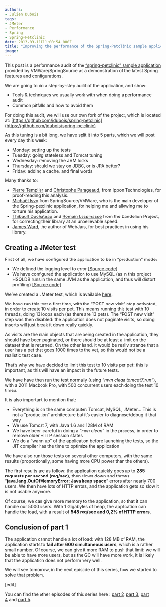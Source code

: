 ```yaml
---
authors:
- Julien Dubois
tags:
- JMeter
- Performance
- Spring
- Spring-Petclinic
date: 2013-03-11T11:00:54.000Z
title: "Improving the performance of the Spring-Petclinic sample application (part 1 of 5)"
image: 
---
```


This post is a performance audit of the [“spring-petclinic” sample application](https://github.com/SpringSource/spring-petclinic) provided by VMWare/SpringSource as a demonstration of the latest Spring features and configurations.

We are going to do a step-by-step audit of the application, and show:

- Tools & techniques we usually work with when doing a performance audit
- Common pitfalls and how to avoid them

For doing this audit, we will use our own fork of the project, which is located at: [https://github.com/jdubois/spring-petclinic](https://github.com/jdubois/spring-petclinic)

As this tuning is a bit long, we have split it into 5 parts, which we will post every day this week:

- Monday: setting up the tests
- Tuesday: going stateless and Tomcat tuning
- Wednesday: removing the JVM locks
- Thursday: should we stay on JDBC, or is JPA better?
- Friday: adding a cache, and final words

Many thanks to:

- [Pierre Templier](https://twitter.com/ptemplier) and [Christophe Parageaud](http://blog.ippon.fr/author/Christophe_PARAGEAUD/), from Ippon Technologies, for proof-reading this analysis.
- [Michaël Isvy](https://twitter.com/michaelisvy) from SpringSource/VMWare, who is the main developer of the Spring-petclinic application, for helping me and allowing me to torture his application.
- [Thibault Duchateau](https://twitter.com/tduchateau) and [Romain Lespinasse](https://twitter.com/rlespinasse) from the Dandelion Project, for correcting their library at an unbelievable speed.
- [James Ward](https://twitter.com/_JamesWard), the author of WebJars, for best practices in using his library.

## Creating a JMeter test

First of all, we have configured the application to be in “production” mode:

- We defined the logging level to error [[Source code]](https://github.com/jdubois/spring-petclinic/commit/2c9a37179d7abe3aa057fee200966a2412e4c2e8)
- We have configured the application to use MySQL (as in this project HSQLDB runs in the same JVM as the application, and thus will distort profiling) [[Source code]](https://github.com/jdubois/spring-petclinic/commit/58ce7d6d794c69696d23d62616221a4708d13455)

We’ve created a JMeter test, which is available [here](https://github.com/jdubois/spring-petclinic/commit/69e55e406db37a386ff8348a5a84343801169f85).

We have run this test a first time, with the “POST new visit” step activated, in order to create 10 visits per pet. This means running this test with 10 threads, doing 13 loops each (as there are 13 pets). The “POST new visit” step was then disabled: the application does not paginate visits, so doing inserts will just break it down really quickly.

As visits are the main objects that are being created in the application, they should have been paginated, or there should be at least a limit on the dataset that is returned. On the other hand, it would be really strange that a user has a pet that goes 1000 times to the vet, so this would not be a realistic test case.

That’s why we have decided to limit this test to 10 visits per pet: this is important, as this will have an impact in the future tests.

We have have then run the test normally (using “*mvn clean tomcat7:run*“), with a 2011 Macbook Pro, with 500 concurrent users each doing the test 10 times.

It is also important to mention that:

- Everything is on the same computer: Tomcat, MySQL, JMeter… This is not a “production” architecture but it’s easier to diagnose/debug it that way
- We use Tomcat 7, with Java 1.6 and 128M of RAM
- We have been careful in doing a “*mvn clean*” in the process, in order to remove older HTTP session states
- We do a “warm up” of the application before launching the tests, so the JIT compiler has the time to optimize the application

We have also run those tests on several other computers, with the same results (proportionally, some having more CPU power than the others).

The first results are as follow: the application quickly goes up to **285 requests per second (req/sec)**, then slows down and throws “**java.lang.OutOfMemoryError: Java heap space**” errors after nearly 700 users. We then have lots of HTTP errors, and the application gets so slow it is not usable anymore.

Of course, we can give more memory to the application, so that it can handle our 5000 users. With 1 Gigabytes of heap, the application can handle the load, with a result of **548 req/sec and 0,2% of HTTP errors**.

## Conclusion of part 1

The application cannot handle a lot of load: with 128 MB of RAM, the application starts to **fail after 600 simultaneous users**, which is a rather small number. Of course, we can give it more RAM to push that limit: we will be able to have more users, but as the GC will have more work, it is likely that the application does not perform very well.

We will see tomorrow, in the next episode of this series, how we started to solve that problem.

[edit]

You can find the other episodes of this series here : [part 2](http://blog.ippon.fr/?p=7500), [part 3](http://blog.ippon.fr/?p=7512), [part 4](http://blog.ippon.fr/?p=7520) and [part 5](http://blog.ippon.fr/?p=7527).
